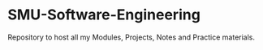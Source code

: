 # SMU-Software-Engineering
Repository to host all my Modules, Projects, Notes and Practice materials. 
